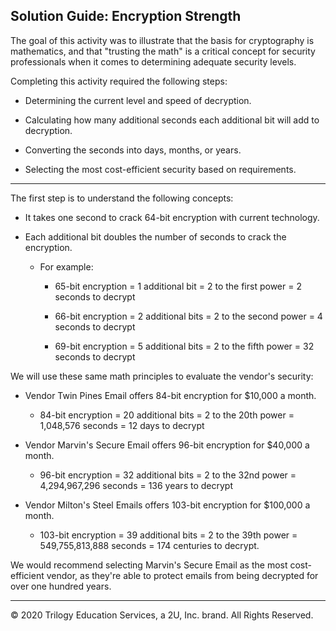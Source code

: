 ## Solution Guide: Encryption Strength
The goal of this activity was to illustrate that the basis for cryptography is mathematics, and that "trusting the math" is a critical concept for security professionals when it comes to determining adequate security levels.

Completing this activity required the following steps:

- Determining the current level and speed of decryption.

- Calculating how many additional seconds each additional bit will add to decryption.

- Converting the seconds into days, months, or years.

- Selecting the most cost-efficient security based on requirements.
---


The first step is to understand the following concepts:
  
  - It takes one second to crack 64-bit encryption with current technology.
  
  - Each additional bit doubles the number of seconds to crack the encryption.
  
    - For example:
  
      - 65-bit encryption = 1 additional bit = 2 to the first power =  2 seconds to decrypt
  
      - 66-bit encryption = 2 additional bits = 2 to the second power = 4 seconds to decrypt
      
      - 69-bit encryption = 5 additional bits = 2 to the fifth power = 32 seconds to decrypt
      
We will use these same math principles to evaluate the vendor's security:      
      
 - Vendor Twin Pines Email offers 84-bit encryption for $10,000 a month.
     
     - 84-bit encryption = 20 additional bits = 2 to the 20th power =  1,048,576 seconds = 12 days to decrypt
     
 - Vendor Marvin's Secure Email offers 96-bit encryption for $40,000 a month.
     
     - 96-bit encryption = 32 additional bits = 2 to the 32nd power =  4,294,967,296 seconds = 136 years to decrypt   
     
 - Vendor Milton's Steel Emails offers 103-bit encryption for $100,000 a month.
     
     - 103-bit encryption = 39 additional bits = 2 to the 39th power =  549,755,813,888 seconds = 174 centuries to decrypt.       

We would recommend selecting Marvin's Secure Email as the most cost-efficient vendor, as they're able to protect emails from being decrypted for over one hundred years.

---
© 2020 Trilogy Education Services, a 2U, Inc. brand. All Rights Reserved.